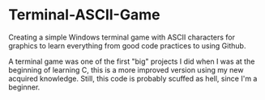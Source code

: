 # Terminal-ASCII-Game
Creating a simple Windows terminal game with ASCII characters for graphics to learn everything from good code practices to using Github.

A terminal game was one of the first "big" projects I did when I was at the beginning of learning C, this is a more improved version using my new acquired knowledge.
Still, this code is probably scuffed as hell, since I'm a beginner.
